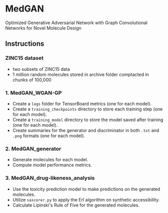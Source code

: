 # MedGAN
 Optimized Generative Adversarial Network with Graph Convolutional Networks for Novel Molecule Design

## Instructions

### ZINC15 dataset
- two subsets of ZINC15 data
- 1 million random molecules stored in archive folder comptacted in chunks of 100,000

### 1. MedGAN_WGAN-GP
- Create a `logs` folder for TensorBoard metrics (one for each model).
- Create a `training_checkpoints` directory to store each training step (one for each model).
- Create a `training_model` directory to store the model saved after training (one for each model).
- Create summaries for the generator and discriminator in both `.txt` and `.png` formats (one for each model).

### 2. MedGAN_generator
- Generate molecules for each model.
- Compute model performance metrics.

### 3. MedGAN_drug-likeness_analysis
- Use the toxicity prediction model to make predictions on the generated molecules.
- Utilize `sascorer.py` to apply the Erl algorithm on synthetic accessibility.
- Calculate Lipinski's Rule of Five for the generated molecules.
